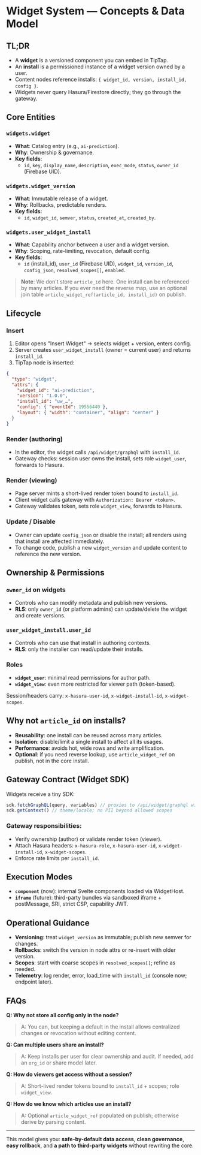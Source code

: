# Widget System — Concepts & Data Model

## TL;DR

- A **widget** is a versioned component you can embed in TipTap.
- An **install** is a permissioned instance of a widget version owned by a user.
- Content nodes reference installs: `{ widget_id, version, install_id, config }`.
- Widgets never query Hasura/Firestore directly; they go through the gateway.

## Core Entities

### `widgets.widget`
- **What**: Catalog entry (e.g., `ai-prediction`).
- **Why**: Ownership & governance.
- **Key fields**: 
  - `id`, `key`, `display_name`, `description`, `exec_mode`, `status`, `owner_id` (Firebase UID).

### `widgets.widget_version`
- **What**: Immutable release of a widget.
- **Why**: Rollbacks, predictable renders.
- **Key fields**: 
  - `id`, `widget_id`, `semver`, `status`, `created_at`, `created_by`.

### `widgets.user_widget_install`
- **What**: Capability anchor between a user and a widget version.
- **Why**: Scoping, rate-limiting, revocation, default config.
- **Key fields**: 
  - `id` (install_id), `user_id` (Firebase UID), `widget_id`, `version_id`, `config_json`, `resolved_scopes[]`, `enabled`.

> **Note**: We don't store `article_id` here. One install can be referenced by many articles.
> If you ever need the reverse map, use an optional join table `article_widget_ref(article_id, install_id)` on publish.

## Lifecycle

### Insert
1. Editor opens "Insert Widget" → selects widget + version, enters config.
2. Server creates `user_widget_install` (owner = current user) and returns `install_id`.
3. TipTap node is inserted:

```json
{
  "type": "widget",
  "attrs": {
    "widget_id": "ai-prediction",
    "version": "1.0.0",
    "install_id": "uw_…",
    "config": { "eventId": 19556440 },
    "layout": { "width": "container", "align": "center" }
  }
}
```

### Render (authoring)
- In the editor, the widget calls `/api/widget/graphql` with `install_id`.
- Gateway checks: session user owns the install, sets role `widget_user`, forwards to Hasura.

### Render (viewing)
- Page server mints a short-lived render token bound to `install_id`.
- Client widget calls gateway with `Authorization: Bearer <token>`.
- Gateway validates token, sets role `widget_view`, forwards to Hasura.

### Update / Disable
- Owner can update `config_json` or disable the install; all renders using that install are affected immediately.
- To change code, publish a new `widget_version` and update content to reference the new version.

## Ownership & Permissions

### `owner_id` on widgets
- Controls who can modify metadata and publish new versions.
- **RLS**: only `owner_id` (or platform admins) can update/delete the widget and create versions.

### `user_widget_install.user_id`
- Controls who can use that install in authoring contexts.
- **RLS**: only the installer can read/update their installs.

### Roles
- **`widget_user`**: minimal read permissions for author path.
- **`widget_view`**: even more restricted for viewer path (token-based).

Session/headers carry: `x-hasura-user-id`, `x-widget-install-id`, `x-widget-scopes`.

## Why not `article_id` on installs?

- **Reusability**: one install can be reused across many articles.
- **Isolation**: disable/limit a single install to affect all its usages.
- **Performance**: avoids hot, wide rows and write amplification.
- **Optional**: if you need reverse lookup, use `article_widget_ref` on publish, not in the core install.

## Gateway Contract (Widget SDK)

Widgets receive a tiny SDK:

```javascript
sdk.fetchGraphQL(query, variables) // proxies to /api/widget/graphql with install context
sdk.getContext() // theme/locale; no PII beyond allowed scopes
```

### Gateway responsibilities:
- Verify ownership (author) or validate render token (viewer).
- Attach Hasura headers: `x-hasura-role`, `x-hasura-user-id`, `x-widget-install-id`, `x-widget-scopes`.
- Enforce rate limits per `install_id`.

## Execution Modes

- **`component`** (now): internal Svelte components loaded via WidgetHost.
- **`iframe`** (future): third-party bundles via sandboxed iframe + postMessage, SRI, strict CSP, capability JWT.

## Operational Guidance

- **Versioning**: treat `widget_version` as immutable; publish new semver for changes.
- **Rollbacks**: switch the version in node attrs or re-insert with older version.
- **Scopes**: start with coarse scopes in `resolved_scopes[]`; refine as needed.
- **Telemetry**: log render, error, load_time with `install_id` (console now; endpoint later).

## FAQs

**Q: Why not store all config only in the node?**
> A: You can, but keeping a default in the install allows centralized changes or revocation without editing content.

**Q: Can multiple users share an install?**
> A: Keep installs per user for clear ownership and audit. If needed, add an `org_id` or share model later.

**Q: How do viewers get access without a session?**
> A: Short-lived render tokens bound to `install_id` + scopes; role `widget_view`.

**Q: How do we know which articles use an install?**
> A: Optional `article_widget_ref` populated on publish; otherwise derive by parsing content.

---

This model gives you: **safe-by-default data access**, **clean governance**, **easy rollback**, and **a path to third-party widgets** without rewriting the core.